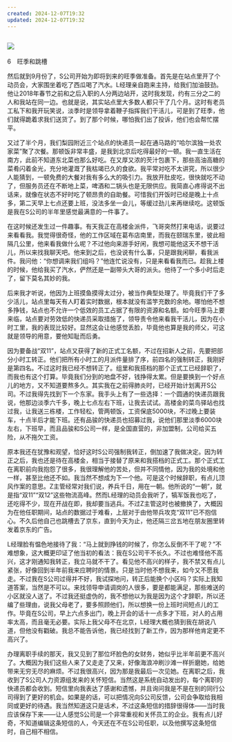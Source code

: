 ```yaml
---
created: 2024-12-07T19:32
updated: 2024-12-07T19:32
---
```

   

## ![](epub/我在北京送快递%20(胡安焉)%20(Z-Library)/images/00001.png)  
6　旺季和跳槽

然后就到9月份了，S公司开始为即将到来的旺季做准备。首先是在站点里开了个动员会，大家围坐着吃了西瓜喝了汽水。L经理亲自跑来主持，给我们加油鼓劲。他让2018年春节之前和之后入职的人分两边站开，这时我发现，约有三分之二的人和我站在同一边。也就是说，其实站点里大多数人都只干了几个月。这时有老员工私下和我开玩笑说，淡季时是领导拿着鞭子指挥我们干活儿，可是到了旺季，他们就得跪着求我们送货了。到了那个时候，哪怕我们出了投诉，他们也会帮忙摆平。

又过了半个月，我们梨园附近三个站点的快递员一起在通马路的“哈尔滨独一处农家菜”聚了次餐。那顿饭非常丰盛，是我到北京后吃得最好的一顿。我一直生活在南方，此前不知道东北菜也那么好吃。在又厚又浓的芡汁包裹下，那些高油高糖的菜肴闪着金光，充分地灌溉了我枯竭已久的食欲。我平常对吃不太讲究，所以很少人能猜到，一顿免费的大餐对我有多么大的吸引力。我放开肚皮吃，很快就吃不动了，但服务员还在不断地上菜，啤酒和二锅头也是无限供应。我简直心疼得说不出话来，就像在状态不好时吃了顿昂贵的自助餐。可惜我们开饭时已经是晚上十点多，第二天早上七点还要上班，没法多坐一会儿，等缓过劲儿来再继续吃。这顿饭是我在S公司的半年里感觉最满意的一件事了。

在这时候还发生过一件趣事。有天我正在高楼金派件，飞哥突然打来电话，说要过来看看我。我觉得很奇怪，他的工作区域在葛布店南里，而我在颐瑞东里，彼此相隔几公里，他来看我做什么呢？不过他向来游手好闲，我想可能他这天不想干活儿，所以来找我聊天吧。他来到之后，也没说有什么事，只是跟我闲聊，看我派件。我问他：“你想调来我们组吗？”他连忙说没有，只是来看看我而已。趁我上楼的时候，他给我买了汽水，俨然还是一副带头大哥的派头。他待了一个多小时后走了，留下莫名其妙的我。

后来我才听说，他因为上班摸鱼摸得太过分，被当作典型处理了。毕竟我们干了多少活儿，站点里每天有人盯着实时数据，根本就没有滥竽充数的余地。哪怕他不想多挣钱，站点也不允许一个低效的员工占据了有限的资源和名额。如今旺季马上要来临，站点要对劳效低的快递员采取措施了，领导责令他来看我干活儿，因为在小时工里，我的表现比较好。显然这会让他感觉丢脸，毕竟他也算是我的师父，可这就是领导的用意，要他知耻而后勇。

  

因为要备战“双11”，站点又获得了新的正式工名额，不过在招新人之前，先要把部分小时工转正。他们把所有小时工的月派件量排了序，前四名的强制转正，我刚好是第四名。不过这时我已经不想转正了。组里和我搭档的那个正式工已经辞职了，而我也有这个打算。毕竟我们分到的地盘不好，钱挣得太累。但是要换到一个好点儿的地方，又不知道要熬多久。其实我在之前得肺炎时，已经开始计划离开S公司。不过我得先找到下一个东家。我手头上有了一些选择：一个圆通的快递员跟我说，他那边淡季六千多，晚上七点左右下班，让我去试试。高楼金的菜鸟驿站也找过我，让我送三栋楼，工作轻松，管两顿饭，工资保底5000块，不过晚上要装车，十点半后才能下班。还有品骏的快递员也招募过我，说他们那里淡季6000块左右，下班早，而且品骏和S公司一样，是全国直营的，非加盟制，公司给买五险，从不拖欠工资。

原本我还在犹豫和观望，恰好这时S公司强制我转正，倒加速了我做决定。因为转正之后，我也还是待在高楼金，相当于接替了原来和我搭档的正式工。那个正式工在离职前向我抱怨了很多，我很理解他的苦处，但并不同情他，因为我的处境和他一样，甚至比他还不如。我当然不想成为下一个他。可是这个时候辞职，有点儿顶风作案的意思。Z主管经常对我们说，养兵千日，用在一朝。他所说的“一朝”，就是指“双11”“双12”这些物流高峰。然而L经理的动员会我听了，犒军饭我也吃了，还吃得不少，现在开战在即，我却要当逃兵。不过Z主管这时也被撤换了，大概因为在他任职期间，站点的数据过于难看，上层对于由他带兵攻克“双11”已不抱信心。不久后他自己也跳槽去了京东，直到今天为止，他还隔三岔五地在朋友圈里转发着京东的广告。

L经理脸有愠色地接待了我：“马上就到挣钱的时候了，你怎么反倒不干了呢？”不难想象，这大概更印证了他当初的看法：我在S公司干不长久。不过也难怪他不高兴，这才刚通知我转正，我立马就不干了。看见他不高兴的样子，我不禁又有点儿紧张，好像回到半年前我来应聘时的情景。只是当时他不想我来，如今又不愿我走。不过我在S公司过得并不好，我试探地问，转正后能换个小区吗？实际上我知道答案，当然是不可以。来找领导申请调岗的人很多，要是都能满足，那些难送的小区就没人送了。不过我还挺虚伪的，我不想他以为我是因为这个才辞职，所以还编了些理由，说我父母老了，要多照顾他们，所以想换一份上班时间短点儿的工作。毕竟在S公司，早上六点多出门，晚上开会的话十一点多才下班，对人的占用率太高，而且毫无必要。实际上我父母不在北京，L经理大概也猜到我在胡说八道，但他没有戳破。我总不能告诉他，我已经找到了新工作，因为那样他肯定更不高兴了。

办理离职手续的那天，我又见到了那位坏脸色的女财务，她似乎比半年前更不高兴了。大概因为我们这些人来了又走走了又来，好像海浪冲刷沙滩一样折磨她，给她带来无穷无尽的麻烦。不过我很高兴，因为那是我最后一次见她。在离职之后，我收到了S公司人力资源组发来的关怀短信。当然这是系统自动发出的，每个离职的快递员都会收到。短信里向我表达了感谢和遗憾，并且询问我是不是在别的同行公司得到了更好的机会。如果是的话，可以把情况向S公司反馈，公司会争取给我相同或更好的待遇。我当然知道这只是话术，不过这条短信的措辞很得体——当时我应该保存下来——让人感觉S公司是一个非常重视和关怀员工的企业。我有点儿好奇，不知道编辑这条短信的人，今天还在不在S公司任职，以及他撰写这条短信时，自己相不相信。